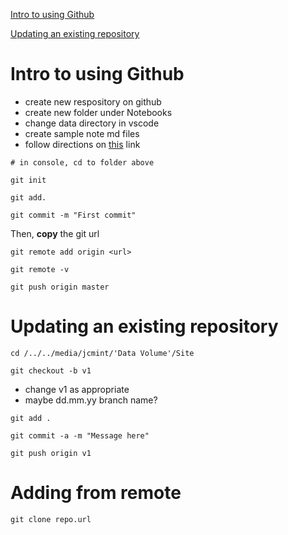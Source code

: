 
[Intro to using Github](#intro-to-using-github)

[Updating an existing repository](#updating-an-existing-repository)
<head>
  <link rel="stylesheet" type="text/css" href="css_gh.css">

</head>

# Intro to using Github
* create new respository on github 
* create new folder under Notebooks
* change data directory in vscode
* create sample note md files
* follow directions on [this](https://help.github.com/en/articles/adding-an-existing-project-to-github-using-the-command-line) link

`# in console, cd to folder above`

`git init`

`git add.`

`git commit -m "First commit"`

Then, **copy** the git url

`git remote add origin <url>`

`git remote -v`

`git push origin master`

# Updating an existing repository

`cd /../../media/jcmint/'Data Volume'/Site` 

`git checkout -b v1` 

* change v1 as appropriate
* maybe dd.mm.yy branch name? 

`git add .`

`git commit -a -m "Message here"`

`git push origin v1`

# Adding from remote

`git clone repo.url`
